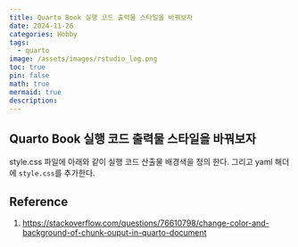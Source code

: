 ```yaml
---
title: Quarto Book 실행 코드 출력물 스타일을 바꿔보자
date: 2024-11-26
categories: Hobby
tags: 
  - quarto
image: /assets/images/rstudio_log.png
toc: true
pin: false
math: true
mermaid: true
description: 
---
```

## Quarto Book 실행 코드 출력물 스타일을 바꿔보자

style.css 파일에 아래와 같이 실행 코드 산출물 배경색을 정의 한다.
그리고 yaml 해더에 `style.css`를 추가한다.


## Reference

1. https://stackoverflow.com/questions/76610798/change-color-and-background-of-chunk-ouput-in-quarto-document
